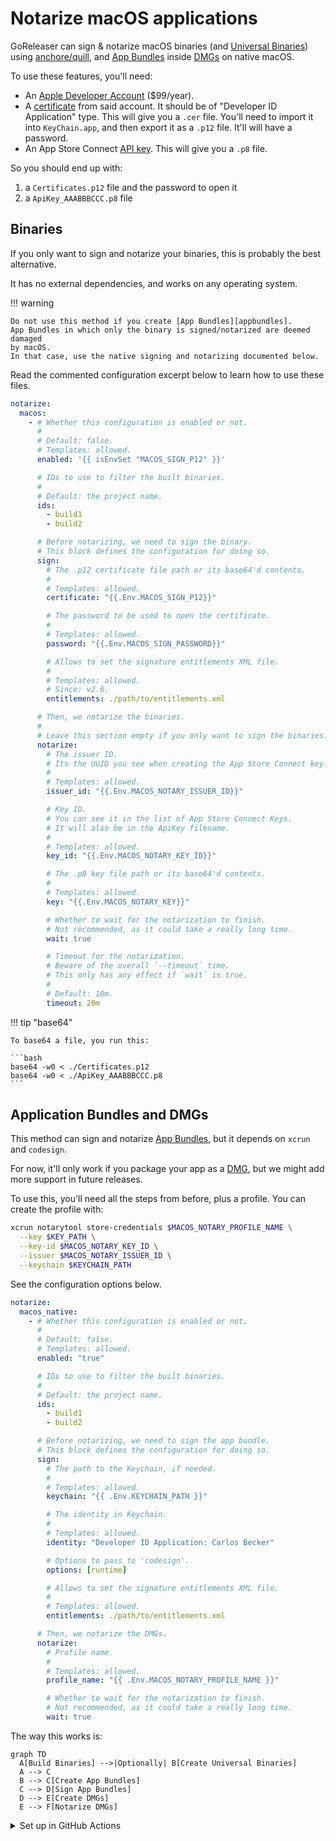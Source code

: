 # Notarize macOS applications

GoReleaser can sign & notarize macOS binaries
(and [Universal Binaries][unibin]) using [anchore/quill][quill], and
[App Bundles][appbundles] inside [DMGs][DMG] on native macOS.

To use these features, you'll need:

- An [Apple Developer Account](https://developer.apple.com/) ($99/year).
- A [certificate](https://developer.apple.com/account/resources/certificates/add)
  from said account. It should be of "Developer ID Application" type.
  This will give you a `.cer` file. You'll need to import it into
  `KeyChain.app`, and then export it as a `.p12` file. It'll will have a
  password.
- An App Store Connect
  [API key](https://appstoreconnect.apple.com/access/integrations/api/new).
  This will give you a `.p8` file.

So you should end up with:

1. a `Certificates.p12` file and the password to open it
1. a `ApiKey_AAABBBCCC.p8` file

## Binaries

If you only want to sign and notarize your binaries, this is probably the best
alternative.

It has no external dependencies, and works on any operating system.

!!! warning

    Do not use this method if you create [App Bundles][appbundles].
    App Bundles in which only the binary is signed/notarized are deemed damaged
    by macOS.
    In that case, use the native signing and notarizing documented below.

Read the commented configuration excerpt below to learn how to use these files.

```yaml title=".goreleaser.yaml"
notarize:
  macos:
    - # Whether this configuration is enabled or not.
      #
      # Default: false.
      # Templates: allowed.
      enabled: '{{ isEnvSet "MACOS_SIGN_P12" }}'

      # IDs to use to filter the built binaries.
      #
      # Default: the project name.
      ids:
        - build1
        - build2

      # Before notarizing, we need to sign the binary.
      # This block defines the configuration for doing so.
      sign:
        # The .p12 certificate file path or its base64'd contents.
        #
        # Templates: allowed.
        certificate: "{{.Env.MACOS_SIGN_P12}}"

        # The password to be used to open the certificate.
        #
        # Templates: allowed.
        password: "{{.Env.MACOS_SIGN_PASSWORD}}"

        # Allows to set the signature entitlements XML file.
        #
        # Templates: allowed.
        # Since: v2.6.
        entitlements: ./path/to/entitlements.xml

      # Then, we notarize the binaries.
      #
      # Leave this section empty if you only want to sign the binaries. (<!-- md:version-inline v2.1 -->).
      notarize:
        # The issuer ID.
        # Its the UUID you see when creating the App Store Connect key.
        #
        # Templates: allowed.
        issuer_id: "{{.Env.MACOS_NOTARY_ISSUER_ID}}"

        # Key ID.
        # You can see it in the list of App Store Connect Keys.
        # It will also be in the ApiKey filename.
        #
        # Templates: allowed.
        key_id: "{{.Env.MACOS_NOTARY_KEY_ID}}"

        # The .p8 key file path or its base64'd contents.
        #
        # Templates: allowed.
        key: "{{.Env.MACOS_NOTARY_KEY}}"

        # Whether to wait for the notarization to finish.
        # Not recommended, as it could take a really long time.
        wait: true

        # Timeout for the notarization.
        # Beware of the overall `--timeout` time.
        # This only has any effect if `wait` is true.
        #
        # Default: 10m.
        timeout: 20m
```

<!-- md:templates -->

!!! tip "base64"

    To base64 a file, you run this:

    ```bash
    base64 -w0 < ./Certificates.p12
    base64 -w0 < ./ApiKey_AAABBBCCC.p8
    ```

## Application Bundles and DMGs

<!-- md:version v2.8-unreleased -->
<!-- md:pro -->

This method can sign and notarize [App Bundles][appbundles], but it depends on
`xcrun` and `codesign`.

For now, it'll only work if you package your app as a [DMG][DMG], but we might
add more support in future releases.

To use this, you'll need all the steps from before, plus a profile.
You can create the profile with:

```bash
xcrun notarytool store-credentials $MACOS_NOTARY_PROFILE_NAME \
  --key $KEY_PATH \
  --key-id $MACOS_NOTARY_KEY_ID \
  --issuer $MACOS_NOTARY_ISSUER_ID \
  --keychain $KEYCHAIN_PATH
```

See the configuration options below.

```yaml title=".goreleaser.yaml"
notarize:
  macos_native:
    - # Whether this configuration is enabled or not.
      #
      # Default: false.
      # Templates: allowed.
      enabled: "true"

      # IDs to use to filter the built binaries.
      #
      # Default: the project name.
      ids:
        - build1
        - build2

      # Before notarizing, we need to sign the app bundle.
      # This block defines the configuration for doing so.
      sign:
        # The path to the Keychain, if needed.
        #
        # Templates: allowed.
        keychain: "{{ .Env.KEYCHAIN_PATH }}"

        # The identity in Keychain.
        #
        # Templates: allowed.
        identity: "Developer ID Application: Carlos Becker"

        # Options to pass to 'codesign'.
        options: [runtime]

        # Allows to set the signature entitlements XML file.
        #
        # Templates: allowed.
        entitlements: ./path/to/entitlements.xml

      # Then, we notarize the DMGs.
      notarize:
        # Profile name.
        #
        # Templates: allowed.
        profile_name: "{{ .Env.MACOS_NOTARY_PROFILE_NAME }}"

        # Whether to wait for the notarization to finish.
        # Not recommended, as it could take a really long time.
        wait: true
```

The way this works is:

```mermaid
graph TD
  A[Build Binaries] -->|Optionally| B[Create Universal Binaries]
  A --> C
  B --> C[Create App Bundles]
  C --> D[Sign App Bundles]
  D --> E[Create DMGs]
  E --> F[Notarize DMGs]
```

<details>
  <summary>Set up in GitHub Actions</summary>

**This is only needed for native notarization.**

Make sure to read the [official GitHub Guide][gh-guide] as well, but this is how
we are doing it, in case you want to save some time.

You can also take a look at this
[live example](https://github.com/goreleaser/example-notarized-apps).

```yaml
name: goreleaser
# ...

jobs:
  goreleaser:
    runs-on: macos-latest # only on macos
    env:
      # The base64 of the contents of your '.p12' key.
      MACOS_SIGN_P12: ${{ secrets.MACOS_SIGN_P12 }}

      # The password to open the '.p12' key.
      MACOS_SIGN_PASSWORD: ${{ secrets.MACOS_SIGN_PASSWORD }}

      # A password for our temporary keychain
      KEYCHAIN_PASSWORD: ${{ secrets.KEYCHAIN_PASSWORD }}

      # The profile name to create and use for notarization.
      MACOS_NOTARY_PROFILE_NAME: ${{ secrets.MACOS_NOTARY_PROFILE_NAME }}

      # The base64 of the contents of your '.p8' key.
      MACOS_NOTARY_KEY: ${{ secrets.MACOS_NOTARY_KEY }}

      # The ID of the '.p8' key.
      # You can find it in the filename, as well as the Apple Developer Portal
      # website.
      MACOS_NOTARY_KEY_ID: ${{ secrets.MACOS_NOTARY_KEY_ID }}

      # The issuer UUID.
      # You can find it in the Apple Developer Portal website.
      MACOS_NOTARY_ISSUER_ID: ${{ secrets.MACOS_NOTARY_ISSUER_ID }}
    steps:
      # ...
      - name: "setup-keychain"
        run: |
          # create variables
          CERTIFICATE_PATH=$RUNNER_TEMP/goreleaser.p12
          KEY_PATH=$RUNNER_TEMP/goreleaser.p8
          KEYCHAIN_PATH=$RUNNER_TEMP/goreleaser.keychain-db

          # import certificate and key from secrets
          echo -n "$MACOS_SIGN_P12" | base64 --decode -o $CERTIFICATE_PATH
          echo -n "$MACOS_NOTARY_KEY" | base64 --decode -o $KEY_PATH

          # create temporary keychain
          security create-keychain -p "$KEYCHAIN_PASSWORD" $KEYCHAIN_PATH
          security set-keychain-settings -lut 21600 $KEYCHAIN_PATH
          security unlock-keychain -p "$KEYCHAIN_PASSWORD" $KEYCHAIN_PATH

          # import certificate to keychain
          security import $CERTIFICATE_PATH -P "$MACOS_SIGN_PASSWORD" -A -t cert -f pkcs12 -k $KEYCHAIN_PATH
          security set-key-partition-list -S apple-tool:,apple: -k "$KEYCHAIN_PASSWORD" $KEYCHAIN_PATH
          security list-keychain -d user -s $KEYCHAIN_PATH

          # create notary profile
          xcrun notarytool store-credentials "$MACOS_NOTARY_PROFILE_NAME" \
            --key "$KEY_PATH" \
            --key-id "$MACOS_NOTARY_KEY_ID" \
            --issuer "$MACOS_NOTARY_ISSUER_ID" \
            --keychain $KEYCHAIN_PATH

          # export the keychain path
          echo "KEYCHAIN_PATH=$KEYCHAIN_PATH" >>$GITHUB_ENV

      # ...

      - uses: goreleaser/goreleaser-action@v6
        with:
          distribution: goreleaser-pro
          version: "~> v2"
          args: release --clean
```

</details>

[unibin]: ./universalbinaries.md
[appbundles]: ./app_bundles.md
[quill]: https://github.com/anchore/quill
[DMG]: ./dmg.md
[gh-guide]: https://docs.github.com/en/actions/use-cases-and-examples/deploying/installing-an-apple-certificate-on-macos-runners-for-xcode-development
